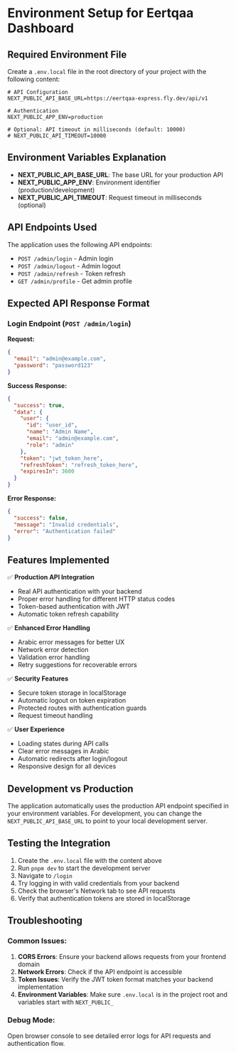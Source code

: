 # Environment Setup for Eertqaa Dashboard

## Required Environment File

Create a `.env.local` file in the root directory of your project with the following content:

```env
# API Configuration
NEXT_PUBLIC_API_BASE_URL=https://eertqaa-express.fly.dev/api/v1

# Authentication
NEXT_PUBLIC_APP_ENV=production

# Optional: API timeout in milliseconds (default: 10000)
# NEXT_PUBLIC_API_TIMEOUT=10000
```

## Environment Variables Explanation

- **NEXT_PUBLIC_API_BASE_URL**: The base URL for your production API
- **NEXT_PUBLIC_APP_ENV**: Environment identifier (production/development)
- **NEXT_PUBLIC_API_TIMEOUT**: Request timeout in milliseconds (optional)

## API Endpoints Used

The application uses the following API endpoints:

- `POST /admin/login` - Admin login
- `POST /admin/logout` - Admin logout  
- `POST /admin/refresh` - Token refresh
- `GET /admin/profile` - Get admin profile

## Expected API Response Format

### Login Endpoint (`POST /admin/login`)

**Request:**
```json
{
  "email": "admin@example.com",
  "password": "password123"
}
```

**Success Response:**
```json
{
  "success": true,
  "data": {
    "user": {
      "id": "user_id",
      "name": "Admin Name",
      "email": "admin@example.com",
      "role": "admin"
    },
    "token": "jwt_token_here",
    "refreshToken": "refresh_token_here",
    "expiresIn": 3600
  }
}
```

**Error Response:**
```json
{
  "success": false,
  "message": "Invalid credentials",
  "error": "Authentication failed"
}
```

## Features Implemented

✅ **Production API Integration**
- Real API authentication with your backend
- Proper error handling for different HTTP status codes
- Token-based authentication with JWT
- Automatic token refresh capability

✅ **Enhanced Error Handling**
- Arabic error messages for better UX
- Network error detection
- Validation error handling
- Retry suggestions for recoverable errors

✅ **Security Features**
- Secure token storage in localStorage
- Automatic logout on token expiration
- Protected routes with authentication guards
- Request timeout handling

✅ **User Experience**
- Loading states during API calls
- Clear error messages in Arabic
- Automatic redirects after login/logout
- Responsive design for all devices

## Development vs Production

The application automatically uses the production API endpoint specified in your environment variables. For development, you can change the `NEXT_PUBLIC_API_BASE_URL` to point to your local development server.

## Testing the Integration

1. Create the `.env.local` file with the content above
2. Run `pnpm dev` to start the development server
3. Navigate to `/login`
4. Try logging in with valid credentials from your backend
5. Check the browser's Network tab to see API requests
6. Verify that authentication tokens are stored in localStorage

## Troubleshooting

### Common Issues:

1. **CORS Errors**: Ensure your backend allows requests from your frontend domain
2. **Network Errors**: Check if the API endpoint is accessible
3. **Token Issues**: Verify the JWT token format matches your backend implementation
4. **Environment Variables**: Make sure `.env.local` is in the project root and variables start with `NEXT_PUBLIC_`

### Debug Mode:

Open browser console to see detailed error logs for API requests and authentication flow.
